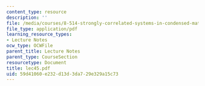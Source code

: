 ```yaml
---
content_type: resource
description: ''
file: /media/courses/8-514-strongly-correlated-systems-in-condensed-matter-physics-fall-2003/59d41060e232d13d3da729e329a15c73_lec45.pdf
file_type: application/pdf
learning_resource_types:
- Lecture Notes
ocw_type: OCWFile
parent_title: Lecture Notes
parent_type: CourseSection
resourcetype: Document
title: lec45.pdf
uid: 59d41060-e232-d13d-3da7-29e329a15c73
---
```

